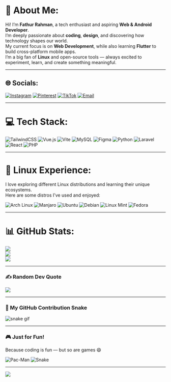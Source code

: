 # 💫 About Me:
Hi! I’m **Fathur Rahman**, a tech enthusiast and aspiring **Web & Android Developer**.<br>
I’m deeply passionate about **coding**, **design**, and discovering how technology shapes our world.<br>
My current focus is on **Web Development**, while also learning **Flutter** to build cross-platform mobile apps.<br>
I’m a big fan of **Linux** and open-source tools — always excited to experiment, learn, and create something meaningful.

---

## 🌐 Socials:
[![Instagram](https://img.shields.io/badge/Instagram-%23E4405F.svg?logo=Instagram&logoColor=white)](https://instagram.com/turpatur._)
[![Pinterest](https://img.shields.io/badge/Pinterest-%23E60023.svg?logo=Pinterest&logoColor=white)](https://pinterest.com/turpatur34)
[![TikTok](https://img.shields.io/badge/TikTok-%23000000.svg?logo=TikTok&logoColor=white)](https://tiktok.com/@paturanaksoleh)
[![Email](https://img.shields.io/badge/Email-D14836?logo=gmail&logoColor=white)](mailto:fathurrahman081296@gmail.com)

---

# 💻 Tech Stack:
![TailwindCSS](https://img.shields.io/badge/tailwindcss-%2338B2AC.svg?style=for-the-badge&logo=tailwind-css&logoColor=white)
![Vue.js](https://img.shields.io/badge/vue.js-%2335495e.svg?style=for-the-badge&logo=vuedotjs&logoColor=%234FC08D)
![Vite](https://img.shields.io/badge/vite-%23646CFF.svg?style=for-the-badge&logo=vite&logoColor=white)
![MySQL](https://img.shields.io/badge/mysql-4479A1.svg?style=for-the-badge&logo=mysql&logoColor=white)
![Figma](https://img.shields.io/badge/figma-%23F24E1E.svg?style=for-the-badge&logo=figma&logoColor=white)
![Python](https://img.shields.io/badge/python-3670A0?style=for-the-badge&logo=python&logoColor=ffdd54)
![Laravel](https://img.shields.io/badge/laravel-%23FF2D20.svg?style=for-the-badge&logo=laravel&logoColor=white)
![React](https://img.shields.io/badge/react-%2320232a.svg?style=for-the-badge&logo=react&logoColor=%2361DAFB)
![PHP](https://img.shields.io/badge/php-%23777BB4.svg?style=for-the-badge&logo=php&logoColor=white)

---

# 🧠 Linux Experience:
I love exploring different Linux distributions and learning their unique ecosystems.  
Here are some distros I’ve used and enjoyed:

![Arch Linux](https://img.shields.io/badge/Arch_Linux-1793D1?style=for-the-badge&logo=arch-linux&logoColor=white)
![Manjaro](https://img.shields.io/badge/Manjaro-35BF5C?style=for-the-badge&logo=manjaro&logoColor=white)
![Ubuntu](https://img.shields.io/badge/Ubuntu-E95420?style=for-the-badge&logo=ubuntu&logoColor=white)
![Debian](https://img.shields.io/badge/Debian-A81D33?style=for-the-badge&logo=debian&logoColor=white)
![Linux Mint](https://img.shields.io/badge/Linux_Mint-87CF3E?style=for-the-badge&logo=linux-mint&logoColor=white)
![Fedora](https://img.shields.io/badge/Fedora-294172?style=for-the-badge&logo=fedora&logoColor=white)

---

# 📊 GitHub Stats:
![](https://github-readme-stats.vercel.app/api?username=ThurZ34&theme=dark&hide_border=false&include_all_commits=false&count_private=false)<br/>
![](https://nirzak-streak-stats.vercel.app/?user=ThurZ34&theme=dark&hide_border=false)<br/>
![](https://github-readme-stats.vercel.app/api/top-langs/?username=ThurZ34&theme=dark&hide_border=false&include_all_commits=false&count_private=false&layout=compact)

---

### ✍️ Random Dev Quote
![](https://quotes-github-readme.vercel.app/api?type=horizontal&theme=gruvbox)

---

### 🐍 My GitHub Contribution Snake
![snake gif](https://github.com/ThurZ34/ThurZ34/blob/output/github-contribution-grid-snake.svg)

---

### 🎮 Just for Fun!
Because coding is fun — but so are games 😄  

![Pac-Man](https://media.giphy.com/media/IThjAlJnD9WNO/giphy.gif)
![Snake](https://media.giphy.com/media/3o7aD2saalBwwftBIY/giphy.gif)

---

[![](https://visitcount.itsvg.in/api?id=ThurZ34&icon=0&color=0)](https://visitcount.itsvg.in)

<!-- Proudly created with GPRM ( https://gprm.itsvg.in ) -->
